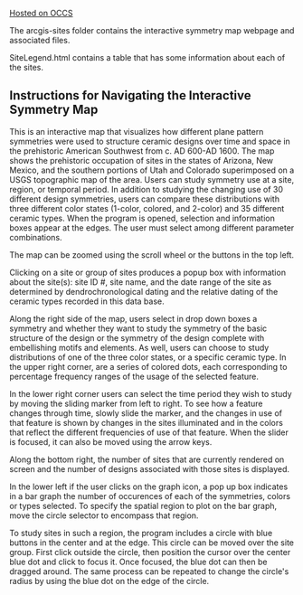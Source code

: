 [Hosted on OCCS](https://occs.cs.oberlin.edu/~kvetter)

The arcgis-sites folder contains the interactive symmetry map webpage and associated files. 

SiteLegend.html contains a table that has some information about each of the sites. 

## Instructions for Navigating the Interactive Symmetry Map

This is an interactive map that visualizes how different plane pattern symmetries were used to structure ceramic designs over time and space in the prehistoric American Southwest from c. AD 600-AD 1600. The map shows the prehistoric occupation of sites in the states of Arizona, New Mexico, and the southern portions of Utah and Colorado superimposed on a USGS topographic map of the area. Users can study symmetry use at a site, region, or temporal period. In addition to studying the changing use of 30 different design symmetries, users can compare these distributions with three different color states (1-color, colored, and 2-color) and 35 different ceramic types. When the program is opened, selection and information boxes appear at the edges. The user must select among different parameter combinations.

The map can be zoomed using the scroll wheel or the buttons in the top left. 

Clicking on a site or group of sites produces a popup box with information about the site(s): site ID #, site name, and the date range of the site as determined by dendrochronological dating and the relative dating of the ceramic types recorded in this data base.

Along the right side of the map, users select in drop down boxes a symmetry and whether they want to study the symmetry of the basic structure of the design or the symmetry of the design complete with embellishing motifs and elements. As well, users can choose to study distributions of one of the three color states, or a specific ceramic type. In the upper right corner, are a series of colored dots, each corresponding to percentage frequency ranges of the usage of the selected feature.

In the lower right corner users can select the time period they wish to study by moving the sliding marker from left to right. To see how a feature changes through time, slowly slide the marker, and the changes in use of that feature is shown by changes in the sites illuminated and in the colors that reflect the different frequencies of use of that feature. When the slider is focused, it can also be moved using the arrow keys. 

Along the bottom right, the number of sites that are currently rendered on screen and the number of designs associated with those sites is displayed. 

In the lower left if the user clicks on the graph icon, a pop up box indicates in a bar graph the number of occurences of each of the symmetries, colors or types selected. To specify the spatial region to plot on the bar graph, move the circle selector to encompass that region. 

To study sites in such a region, the program includes a circle with blue buttons in the center and at the edge. This circle can be moved over the site group. First click outside the circle, then position the cursor over the center blue dot and click to focus it. Once focused, the blue dot can then be dragged around. The same process can be repeated to change the circle's radius by using the blue dot on the edge of the circle.
